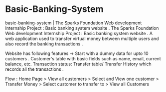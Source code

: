 # Basic-Banking-System
basic-banking-system | The Sparks Foundation Web development Internship Project : Basic banking system website .
The Sparks Foundation Web development Internship Project : Basic banking system website . A web application used to transfer virtual money between multiple users and also record the banking transactions .

Website has following features -> 
Start with a dummy data for upto 10 customers . Customer's table with basic fields such as name, email, current balance, etc. 
Transaction status: Transfer table/ Transfer History which records all the transactions .

Flow : 
          Home Page > View all customers > Select and View one customer > 
          Transfer Money > Select customer to transfer to > View all Customers